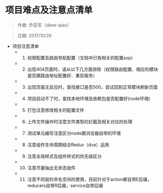 # 项目难点及注意点清单

> 作者: 乔亚军（dave-qiao）

> 日期: 2017/10/26

* 项目注意清单
  * 1. 权限配置及路由导航配置（文档中已有相关的配置sop）
  * 2. 出现404页面时，请从以下几方面排除（权限路由配置、相应的模块是否跟路由地址配置好、重启服务）
  * 3. 出现页面无反应时，查找接口是否500，尝试回到正常模块刷新页面
  * 4. 项目启动不了时，查找本地环境及依赖包是否配置好(node环境)
  * 5. 打包注意修改相关的配置文件 
  * 6. 上传文件操作时注意文件类型的拦截及相关对应的处理 
  * 7. 测试单元编写注意区分node跟浏览器自带的环境 
  * 8. 注意组件生命周期结合Redux（dva）运用
  * 9. 注意全局样式及组件样式的优先级区分 
  * 10. 注意尽量抽出无状态组件 
  * 11. 注意不同层的命名空间的使用，目前针对于action都自带E后缀，reducers自带R后缀，service自带后缀 